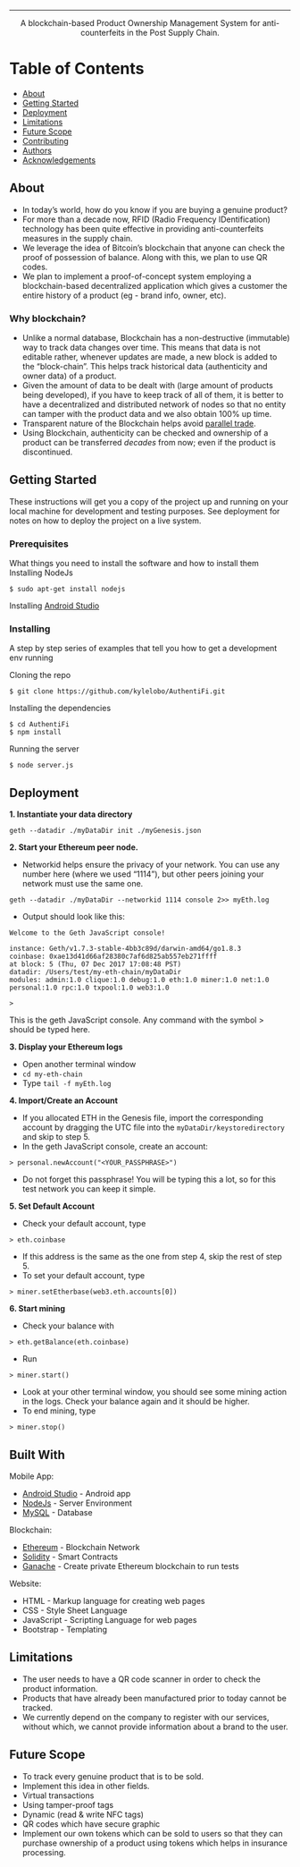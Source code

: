 <div align="center">

  

 

</div>

---

<p align="center">A blockchain-based Product Ownership Management System for anti-counterfeits in the Post Supply Chain.</p>

# Table of Contents
+ [About](#description)
+ [Getting Started](#getting_started)
+ [Deployment](#deployment)
+ [Limitations](#limitations)
+ [Future Scope](#future_scope)
+ [Contributing](#contributing)
+ [Authors](#authors)
+ [Acknowledgements](#acknowledgements)

## About <a name="description"></a>
+ In today’s world, how do you know if you are buying a genuine product?
+ For more than a decade now, RFID (Radio Frequency IDentification) technology has been quite effective in providing anti-counterfeits measures in the supply chain.
+ We leverage the idea of Bitcoin’s blockchain that anyone can check the proof of possession of balance. Along with this, we plan to use QR codes.
+ We plan to implement a proof-of-concept system employing a blockchain-based decentralized application which gives a customer the entire history of a product (eg - brand info, owner, etc).



### Why blockchain? <a name="why_blockchain"></a>
+ Unlike a normal database, Blockchain has a non-destructive (immutable) way to track data changes over time. This means that data is not editable rather, whenever updates are made, a new block is added to the “block-chain”. This helps track historical data (authenticity and owner data) of a product.
+ Given the amount of data to be dealt with (large amount of products being developed), if you have to keep track of all of them, it is better to have a decentralized and distributed network of nodes so that no entity can tamper with the product data and we also obtain 100% up time.
+ Transparent nature of the Blockchain helps avoid [parallel trade](https://en.wikipedia.org/wiki/Parallel_import).
+ Using Blockchain, authenticity can be checked and ownership of a product can be transferred _decades_ from now; even if the product is discontinued.

## Getting Started <a name="getting_started"></a>
These instructions will get you a copy of the project up and running on your local machine for development and testing purposes. See deployment for notes on how to deploy the project on a live system.

### Prerequisites
What things you need to install the software and how to install them
Installing NodeJs
```
$ sudo apt-get install nodejs
```
Installing [Android Studio](https://developer.android.com/studio/)


### Installing
A step by step series of examples that tell you how to get a development env running

Cloning the repo
```
$ git clone https://github.com/kylelobo/AuthentiFi.git
```
Installing the dependencies
```
$ cd AuthentiFi
$ npm install
```
Running the server
```
$ node server.js
```

## Deployment <a name="deployment"></a>
**1. Instantiate your data directory**
```
geth --datadir ./myDataDir init ./myGenesis.json
```

**2. Start your Ethereum peer node.**

+ Networkid helps ensure the privacy of your network. You can use any number here (where we used “1114”), but other peers joining your network must use the same one.
```
geth --datadir ./myDataDir --networkid 1114 console 2>> myEth.log
```
+ Output should look like this:
```
Welcome to the Geth JavaScript console!

instance: Geth/v1.7.3-stable-4bb3c89d/darwin-amd64/go1.8.3
coinbase: 0xae13d41d66af28380c7af6d825ab557eb271ffff
at block: 5 (Thu, 07 Dec 2017 17:08:48 PST)
datadir: /Users/test/my-eth-chain/myDataDir
modules: admin:1.0 clique:1.0 debug:1.0 eth:1.0 miner:1.0 net:1.0 personal:1.0 rpc:1.0 txpool:1.0 web3:1.0

>
```
This is the geth JavaScript console. Any command with the symbol > should be typed here.

**3. Display your Ethereum logs**

+ Open another terminal window
+ ```cd my-eth-chain```
+ Type ```tail -f myEth.log```

**4. Import/Create an Account**

+ If you allocated ETH in the Genesis file, import the corresponding account by dragging the UTC file into the ```myDataDir/keystoredirectory``` and skip to step 5.
+ In the geth JavaScript console, create an account:
```
> personal.newAccount("<YOUR_PASSPHRASE>")
```
+ Do not forget this passphrase! You will be typing this a lot, so for this test network you can keep it simple.

**5. Set Default Account**
+ Check your default account, type
```
> eth.coinbase
```
+ If this address is the same as the one from step 4, skip the rest of step 5.
+ To set your default account, type 
```
> miner.setEtherbase(web3.eth.accounts[0])
```

**6. Start mining**
+ Check your balance with 
```
> eth.getBalance(eth.coinbase)
```
+ Run 
```
> miner.start()
```
+ Look at your other terminal window, you should see some mining action in the logs. Check your balance again and it should be higher.
+ To end mining, type
```
> miner.stop()
```

## Built With <a name="built_with"></a>
Mobile App:
+ [Android Studio](https://developer.android.com/studio/) - Android app
+ [NodeJs](https://nodejs.org/en/) - Server Environment
+ [MySQL](https://dev.mysql.com/downloads/os-linux.html) - Database

Blockchain:
+ [Ethereum](https://www.ethereum.org/) - Blockchain Network
+ [Solidity](https://github.com/ethereum/solidity) - Smart Contracts
+ [Ganache](https://truffleframework.com/ganache) - Create private Ethereum blockchain to run tests

Website:
+ HTML - Markup language for creating web pages
+ CSS - Style Sheet Language
+ JavaScript - Scripting Language for web pages
+ Bootstrap - Templating

## Limitations <a name="limitations"></a>
+ The user needs to have a QR code scanner in order to check the product information.
+ Products that have already been manufactured prior to today cannot be tracked.
+ We currently depend on the company to register with our services, without which, we cannot provide information about a brand to the user.

## Future Scope <a name="future_scope"></a>
+ To track every genuine product that is to be sold.
+ Implement this idea in other fields.
+ Virtual transactions
+ Using tamper-proof tags
+ Dynamic (read & write NFC tags)
+ QR codes which have secure graphic
+ Implement our own tokens which can be sold to users so that they can purchase ownership of a product using tokens which helps in insurance processing. 

